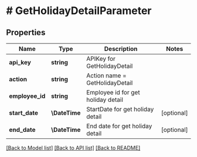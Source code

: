 # # GetHolidayDetailParameter

## Properties

Name | Type | Description | Notes
------------ | ------------- | ------------- | -------------
**api_key** | **string** | APIKey for GetHolidayDetail |
**action** | **string** | Action name &#x3D; GetHolidayDetail |
**employee_id** | **string** | Employee id for get holiday detail |
**start_date** | **\DateTime** | StartDate for get holiday detail | [optional]
**end_date** | **\DateTime** | End date for get holiday detail | [optional]

[[Back to Model list]](../../README.md#models) [[Back to API list]](../../README.md#endpoints) [[Back to README]](../../README.md)
